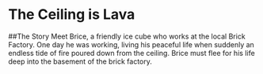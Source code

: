 # The Ceiling is Lava


##The Story
Meet Brice, a friendly ice cube who works at the local Brick Factory. One day he was working, living his peaceful life when suddenly an endless tide of fire poured down from the ceiling. Brice must flee for his life deep into the basement of the brick factory.
